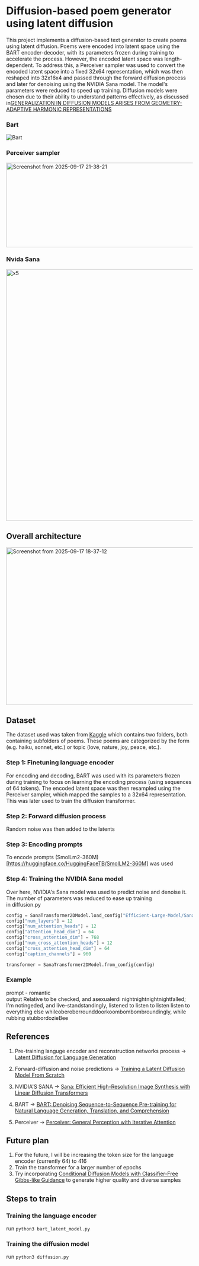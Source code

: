 # Diffusion-based poem generator using latent diffusion
This project implements a diffusion-based text generator to create poems using latent diffusion. Poems were encoded into latent space using the BART encoder-decoder, with its parameters frozen during training to accelerate the process. However, the encoded latent space was length-dependent. To address this, a Perceiver sampler was used to convert the encoded latent space into a fixed 32x64 representation, which was then reshaped into 32x16x4 and passed through the forward diffusion process and later for denoising using the NVIDIA Sana model. The model's parameters were reduced to speed up training. Diffusion models were chosen due to their ability to understand patterns effectively, as discussed in[GENERALIZATION IN DIFFUSION MODELS ARISES FROM
GEOMETRY-ADAPTIVE HARMONIC REPRESENTATIONS](https://arxiv.org/pdf/2310.02557)
### Bart 
![Bart](https://github.com/user-attachments/assets/77263ece-5d35-4b2e-ae79-974988e9e683)


### Perceiver sampler
<img width="694" height="228" alt="Screenshot from 2025-09-17 21-38-21" src="https://github.com/user-attachments/assets/b6cd0897-5833-4cf5-9d34-9b49306595b8" />

### Nvida Sana
<img width="1644" height="679" alt="x5" src="https://github.com/user-attachments/assets/d40baf91-3fb1-440d-b645-44fe496da352" />


## Overall architecture 

<img width="1052" height="425" alt="Screenshot from 2025-09-17 18-37-12" src="https://github.com/user-attachments/assets/e1327f8e-4750-4c3a-a516-db1bfbd7bbb8" />

## Dataset 
The dataset used was taken from [Kaggle](https://www.kaggle.com/datasets/michaelarman/poemsdataset) which contains two folders, both containing subfolders of poems. These poems are categorized by the form (e.g. haiku, sonnet, etc.) or topic (love, nature, joy, peace, etc.).



### Step 1: Finetuning language encoder 
For encoding and decoding, BART was used with its parameters frozen during training to focus on learning the encoding process (using sequences of 64 tokens). The encoded latent space was then resampled using the Perceiver sampler, which mapped the samples to a 32x64 representation. This was later used to train the diffusion transformer.

### Step 2: Forward diffusion process 
Random noise was then added to the latents 

### Step 3: Encoding prompts 
To encode prompts (SmolLm2-360M)[https://huggingface.co/HuggingFaceTB/SmolLM2-360M] was used 

### Step 4: Training the NVIDIA Sana model
Over here, NVIDIA's Sana model was used to predict noise and denoise it. The number of parameters was reduced to ease up training<br>
in diffusion.py
```py
config = SanaTransformer2DModel.load_config("Efficient-Large-Model/Sana_600M_1024px_diffusers", subfolder="transformer")
config["num_layers"] = 12
config["num_attention_heads"] = 12
config["attention_head_dim"] = 64
config["cross_attention_dim"] = 768
config["num_cross_attention_heads"] = 12
config["cross_attention_head_dim"] = 64
config["caption_channels"] = 960

transformer = SanaTransformer2DModel.from_config(config)
```
### Example 
prompt - romantic <br>
output 
Relative to be checked, and asexualerdi nightnightnightnightfalled; I'm notingeded, and live-standstandingly, listened to listen to listen listen to everything else whileoberoberrounddoorkoombombombroundingly, while rubbing stubbordozieBee

## References 
1) Pre-training languge encoder and reconstruction networks process -> [Latent Diffusion for Language Generation](https://arxiv.org/abs/2212.09462)

2) Forward-diffusion and noise predictions -> [Training a Latent Diffusion Model From Scratch](https://medium.com/@geronimo7/training-a-latent-diffusion-model-from-scratch-897c7b77ece9)

3) NVIDIA'S SANA -> [Sana: Efficient High-Resolution Image Synthesis with Linear Diffusion Transformers](https://arxiv.org/html/2410.10629v2)

4) BART -> [BART: Denoising Sequence-to-Sequence Pre-training for Natural Language Generation, Translation, and Comprehension](https://arxiv.org/abs/1910.13461)

5) Perceiver -> [Perceiver: General Perception with Iterative Attention](https://arxiv.org/abs/2103.03206)

## Future plan
1) For the future, I will be increasing the token size for the language encoder (currently 64) to 416
2) Train the transformer for a larger number of epochs
3) Try incorporating [Conditional Diffusion Models with Classifier-Free Gibbs-like Guidance](https://arxiv.org/abs/2505.21101) to generate higher quality and diverse samples

## Steps to train
### Training the language encoder 
run `python3 bart_latent_model.py`

### Training the diffusion model
run `python3 diffusion.py`






